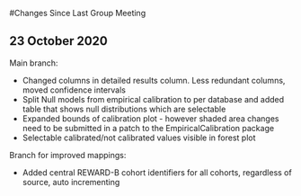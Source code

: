 #Changes Since Last Group Meeting

## 23 October 2020

Main branch:
* Changed columns in detailed results column. Less redundant columns, moved confidence intervals
* Split Null models from empirical calibration to per database and added table
 that shows null distributions which are selectable
* Expanded bounds of calibration plot - however shaded area changes need to be submitted in a 
patch to the EmpiricalCalibration package
* Selectable calibrated/not calibrated values visible in forest plot

Branch for improved mappings:
* Added central REWARD-B cohort identifiers for all cohorts, regardless of source, auto incrementing